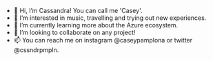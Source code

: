 - 👋 Hi, I’m Cassandra! You can call me 'Casey'. 
- 👀 I’m interested in music, travelling and trying out new experiences. 
- 🌱 I’m currently learning more about the Azure ecosystem. 
- 💞️ I’m looking to collaborate on any project! 
- 📫 You can reach me on instagram @caseypamplona or twitter @cssndrpmpln. 

<!---
cpamplonadev/cpamplonadev is a ✨ special ✨ repository because its `README.md` (this file) appears on your GitHub profile.
You can click the Preview link to take a look at your changes.
--->
